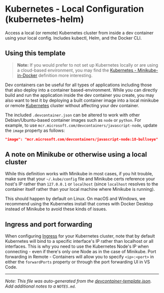 
# Kubernetes - Local Configuration (kubernetes-helm)

Access a local (or remote) Kubernetes cluster from inside a dev container using your local config. Includes kubectl, Helm, and the Docker CLI.



## Using this template

> **Note:** If you would prefer to not set up Kubernetes locally or are using a cloud-based environment, you may find the [Kubernetes - Minikube-in-Docker](../kubernetes-helm-minikube) definition more interesting.

Dev containers can be useful for all types of applications including those that also deploy into a container based-environment. While you can directly build and run the application inside the dev container you create, you may also want to test it by deploying a built container image into a local minikube or remote [Kubernetes](https://kubernetes.io/) cluster without affecting your dev container.

The included `.devcontainer.json` can be altered to work with other Debian/Ubuntu-based container images such as `node` or `python`. For example, to use `mcr.microsoft.com/devcontainers/javascript-node`, update the `image` property as follows:

```json
"image": "mcr.microsoft.com/devcontainers/javascript-node:18-bullseye"
```


## A note on Minikube or otherwise using a local cluster

While this definition works with Minikube in most cases, if you hit trouble, make sure that your `~/.kube/config` file and Minikube certs reference your host's IP rather than `127.0.0.1` or `localhost` (since `localhost` resolves to the container itself rather than your local machine where Minikube is running).

This should happen by default on Linux. On macOS and Windows, we recommend using the Kubernetes install that comes with Docker Desktop instead of Minikube to avoid these kinds of issues.

## Ingress and port forwarding

When configuring [Ingress](https://kubernetes.io/docs/concepts/services-networking/ingress/) for your Kubernetes cluster, note that by default Kubernetes will bind to a specific interface's IP rather than localhost or all interfaces. This is why you need to use the Kubernetes Node's IP when connecting - even if there's only one Node as in the case of Minikube. Port forwarding in Remote - Containers will allow you to specify `<ip>:<port>` in either the `forwardPorts` property or through the port forwarding UI in VS Code.


---

_Note: This file was auto-generated from the [devcontainer-template.json](https://github.com/ScorpiusDraconis83/templates/blob/main/src/kubernetes-helm/devcontainer-template.json).  Add additional notes to a `NOTES.md`._
